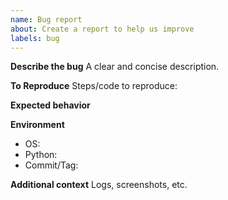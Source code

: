 ```yaml
---
name: Bug report
about: Create a report to help us improve
labels: bug
---
```


**Describe the bug**
A clear and concise description.

**To Reproduce**
Steps/code to reproduce:

**Expected behavior**

**Environment**
- OS:
- Python:
- Commit/Tag:

**Additional context**
Logs, screenshots, etc.
